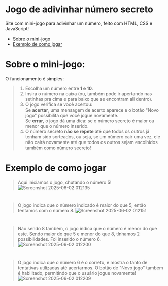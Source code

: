 # Jogo de adivinhar número secreto
Site com mini-jogo para adivinhar um número, feito com HTML, CSS e JavaScript!

- [Sobre o mini-jogo](#sobre-o-mini-jogo)
- [Exemplo de como jogar](#exemplo-de-como-jogar)

# Sobre o mini-jogo:
O funcionamento é simples:
> 1. Escolha um número entre **1 e 10**.
> 2. Insira o número na caixa (ou, também pode ir apertando nas setinhas pra cima e para baixo que se encontram ali dentro).
> 3. O jogo verifica se você acertou:  
>    Se **acertar**, uma mensagem de acerto aparece e o botão "Novo jogo" possibilita que você jogue novamente.  
>    Se **errar**, o jogo dá uma dica: se o número secreto é maior ou menor que o número inserido.  
> 4. O número secreto **não se repete** até que todos os outros já tenham sido sorteados, ou seja, se um número cair uma vez, ele não cairá novamente até que todos os outros sejam escolhidos também como número secreto!


# Exemplo de como jogar
> Aqui iniciamos o jogo, chutando o número 5!
![Screenshot 2025-06-02 012135](https://github.com/user-attachments/assets/b989a890-f8dc-4a6f-b5ad-76f93fcddb44)
#
> O jogo indica que o número indicado é maior do que 5, então tentamos com o número 8.
![Screenshot 2025-06-02 012151](https://github.com/user-attachments/assets/3eda5830-8360-4b22-9798-e857ab31f768)
#
> Não sendo 8 também, o jogo indica que o número é menor do que este. Sendo maior do que 5 e menor do que 8, tínhamos 2 possibilidades. Foi inserido o número 6.
![Screenshot 2025-06-02 012200](https://github.com/user-attachments/assets/129a7614-b670-423e-9d30-9c23f2ee9ba6)
#
> O jogo indica que o número 6 é o correto, e mostra o tanto de tentativas utilizadas até acertarmos. O botão de "Novo jogo" também é habilitado, permitindo que o usuário jogue novamente!
![Screenshot 2025-06-02 012209](https://github.com/user-attachments/assets/fb951efe-823f-45b1-af22-1dd1a509188d)
